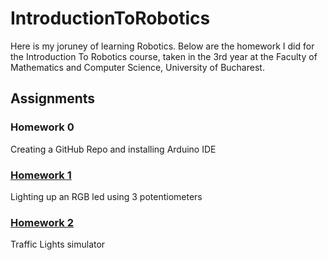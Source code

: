 # IntroductionToRobotics #

Here is my joruney of learning Robotics. Below are the homework I did for the Introduction To Robotics course, taken in the 3rd year at the Faculty of Mathematics and Computer Science, University of Bucharest. 

## Assignments

### Homework 0
Creating a GitHub Repo and installing Arduino IDE


### [Homework 1](https://github.com/ralucsandu/IntroductionToRobotics/tree/main/Homework1) 
Lighting up an RGB led using 3 potentiometers

### [Homework 2](https://github.com/ralucsandu/IntroductionToRobotics/tree/main/Homework2) 
Traffic Lights simulator
